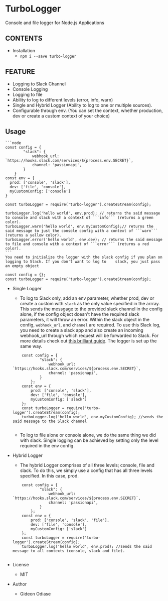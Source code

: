 # TurboLogger
Console and file logger for Node.js Applications

## CONTENTS
  - Installation
    - ```npm i --save turbo-logger```
    
## FEATURE
  
  - Logging to Slack Channel
  - Console Logging
  - Logging to file
  - Ability to log to different levels (error, info, warn)
  - Single and Hybrid Logger (Ability to log to one or multiple sources).
  - Configurable through env. (You can set the context, whether production, dev or create a custom context of your choice)
  
## Usage
    ```node
    const config = {
            "slack": {
                webhook_url: `https://hooks.slack.com/services/${process.env.SECRET}`,
                channel: 'passionapi',
            }
        }
    const env = {
      prod: ['console', 'slack'],
      dev: ['file', 'console'],
      myCustomConfig: ['console']
    }
    
    const turboLogger = require('turbo-logger').createStream(config);
    
    turboLogger.log('hello world', env.prod); // returns the said message to console and slack with a context of ```info``` (returns a green color).
    turboLogger.warn('hello world', env.myCustomConfig);// returns the said message to just the console config with a context of ```warn``` (returns a yellow color).
    turboLogger.error('hello world', env.dev); // returns the said message to file and console with a context of ```error``` (returns a red color).    
    ```
    You need to initialize the logger with the slack config if you plan on logging to Slack. If you don't want to log to    slack, you just pass an empty object 

  ```node
  const config = {};
  const turboLogger = require('turbo-logger').createStream(config);

  ```


  - Single Logger
    - To log to Slack only, add an env parameter, whether prod, dev or create a custom with ```slack``` as the only value specified in the arrray. This sends the messgage to the provided slack channel in the config alone, if the config object doesn't have the required slack parameters, it will throw an error. Within the slack object in the config, ```webhook_url```, and ```channel``` are required. To use this Slack log, you need to create a slack app and also create an incoming webhook_url through which request will be forwarded to Slack. For more details check out [this brilliant guide](https://api.slack.com/apps). The logger is set up the same way.

    ```node
        const config = {
                "slack": {
                    webhook_url: `https://hooks.slack.com/services/${process.env.SECRET}`,
                    channel: 'passionapi',
                }
            };
        const env = {
            prod: ['console', 'slack'],
            dev: ['file', 'console'],
            myCustomConfig: ['slack']
        };
        const turboLogger = require('turbo-logger').createStream(config);
        turboLogger.log('hello world', env.myCustomConfig); //sends the said message to the Slack channel
        
     ```
        
     - To log to file alone or console alone, we do the same thing we did with slack. Single logging can be achieved by setting only the level required in the env config.
     

  - Hybrid Logger
    - The hybrid Logger comprises of all three levels; console, file and slack. To do this, we simply use a config that has all three levels specified. In this case, prod.

    ```node
        const config = {
                "slack": {
                    webhook_url: `https://hooks.slack.com/services/${process.env.SECRET}`,
                    channel: 'passionapi',
                }
            };
        const env = {
            prod: ['console', 'slack', 'file'],
            dev: ['file', 'console'],
            myCustomConfig: ['slack']
        };
        const turboLogger = require('turbo-logger').createStream(config);
        turboLogger.log('hello world', env.prod); //sends the said message to all contexts (console, slack and file).
        
     ```
      
  - License
      - MIT
      
  - Author
      - Gideon Odiase
